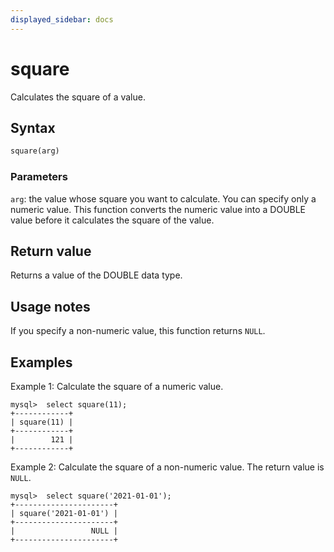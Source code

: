 ```yaml
---
displayed_sidebar: docs
---
```


# square

Calculates the square of a value.

## Syntax

```Haskell
square(arg)
```

### Parameters

`arg`: the value whose square you want to calculate. You can specify only a numeric value. This function converts the numeric value into a DOUBLE value before it calculates the square of the value.

## Return value

Returns a value of the DOUBLE data type.

## Usage notes

If you specify a non-numeric value, this function returns `NULL`.

## Examples

Example 1: Calculate the square of a numeric value.

```Plain
mysql>  select square(11);
+------------+
| square(11) |
+------------+
|        121 |
+------------+
```

Example 2: Calculate the square of a non-numeric value. The return value is `NULL`.

```Plain
mysql>  select square('2021-01-01');
+----------------------+
| square('2021-01-01') |
+----------------------+
|                 NULL |
+----------------------+
```
